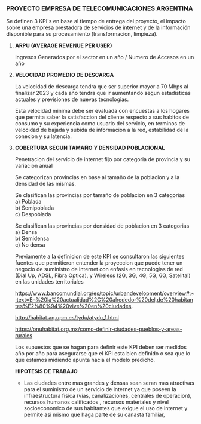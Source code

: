 ### PROYECTO EMPRESA DE TELECOMUNICACIONES ARGENTINA

Se definen 3 KPI's en base al tiempo de entrega del proyecto, el impacto sobre una empresa prestadora de servicios de internet y de la información disponible para su procesamiento (transformacion, limpieza).


1) **ARPU (AVERAGE REVENUE PER USER)**  

   Ingresos Generados por el sector en un año / Numero de Accesos en un año

2) **VELOCIDAD PROMEDIO DE DESCARGA**

   La velocidad de descarga tendra que ser superior mayor a 70 Mbps al finalizar 2023 y cada año tendra que ir aumentando segun estadisticas actuales y previsiones de       nuevas tecnologias.

   Esta velocidad minima debe ser evaluada con encuestas a los hogares que permita saber la satisfaccion del cliente respecto a sus habitos de consumo y su experiencia 
   como usuario del servicio, en terminos de velocidad de bajada y subida de informacion a la red, estabilidad de la conexion y su latencia.

3) **COBERTURA SEGUN TAMAÑO Y DENSIDAD POBLACIONAL**

   Penetracion del servicio de internet fijo por categoria de provincia y su variacion anual
   
   Se categorizan provincias en base al tamaño de la poblacion y a la densidad de las mismas. 

   Se clasifican las provincias por tamaño de poblacion en 3 categorias  
   a) Poblada  
   b) Semipoblada  
   c) Despoblada  

   Se clasifican las provincias por densidad de poblacion en 3 categorias  
   a) Densa  
   b) Semidensa  
   c) No densa

   Previamente a la definicion de este KPI se consultaron las siguientes fuentes que permitieron entender la proyeccion que puede tener un negocio de suministro de internet con enfasis en tecnologias de red (Dial Up, ADSL, Fibra Optica), y Wireless (2G, 3G, 4G, 5G, 6G, Satelital) en las unidades territoriales 
   
   https://www.bancomundial.org/es/topic/urbandevelopment/overview#:~:text=En%20la%20actualidad%2C%20alrededor%20del,de%20habitantes%E2%80%94%20vive%20en%20ciudades.

   http://habitat.aq.upm.es/tydu/atydu_1.html

   https://onuhabitat.org.mx/como-definir-ciudades-pueblos-y-areas-rurales

   Los supuestos que se hagan para definir este KPI deben ser medidos año por año para asegurarse que el KPI esta bien definido o sea que lo que estamos midiendo          apunta hacia el modelo predicho.

   **HIPOTESIS DE TRABAJO**

   - Las ciudades entre mas grandes y densas sean seran mas atractivas para el suministro de un servicio de internet ya que poseen la infraestructura fisica (vias,          canalizaciones, centrales de operacion), recursos humanos calificados , recursos materiales y nivel socioeconomico de sus habitantes que exigue el uso de internet 
     y permite asi mismo que haga parte de su canasta familiar, 
